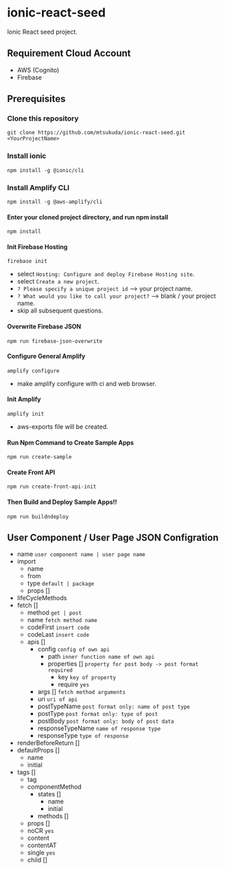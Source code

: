 # ionic-react-seed

Ionic React seed project.

## Requirement Cloud Account

- AWS (Cognito)
- Firebase

## Prerequisites

### Clone this repository

`git clone https://github.com/mtsukuda/ionic-react-seed.git <YourProjectName>`

### Install ionic

`npm install -g @ionic/cli`

### Install Amplify CLI

`npm install -g @aws-amplify/cli`

#### Enter your cloned project directory, and run npm install

`npm install`

#### Init Firebase Hosting

`firebase init`

- select `Hosting: Configure and deploy Firebase Hosting site`.
- select `Create a new project`.
- `? Please specify a unique project id` --> your project name.
- `? What would you like to call your project?` --> blank / your project name.
- skip all subsequent questions.

#### Overwrite Firebase JSON

`npm run firebase-json-overwrite`

#### Configure General Amplify

`amplify configure`

- make amplify configure with ci and web browser.

#### Init Amplify

`amplify init`

- aws-exports file will be created.

#### Run Npm Command to Create Sample Apps

`npm run create-sample`

#### Create Front API

`npm run create-front-api-init`

#### Then Build and Deploy Sample Apps!!

`npm run buildndeploy`

## User Component / User Page JSON Configration

  * name `user component name | user page name`
  * import
    * name
    * from
    * type `default | package`
    * props []
  * lifeCycleMethods
  * fetch []
    * method `get | post`
    * name `fetch method name`
    * codeFirst `insert code`
    * codeLast `insert code`
    * apis []
      * config `config of own api`
        * path `inner function name of own api`
        * properties [] `property for post body -> post format required`
          * key `key of property`
          * require `yes`
      * args [] `fetch method arguments`
      * uri `uri of api`
      * postTypeName `post format only: name of post type`
      * postType `post format only: type of post`
      * postBody `post format only: body of post data`
      * responseTypeName `name of response type`
      * responseType `type of response`
  * renderBeforeReturn []
  * defaultProps []
    * name
    * initial
  * tags []
    * tag
    * componentMethod
      * states []
        * name
        * initial
      * methods []
    * props []
    * noCR `yes`
    * content
    * contentAT
    * single `yes`
    * child [] 
